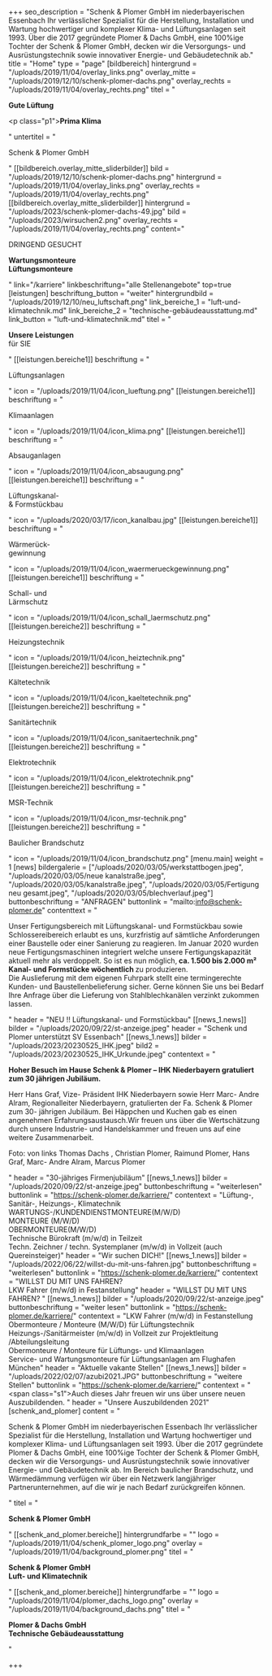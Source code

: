 +++
seo_description = "Schenk & Plomer GmbH im niederbayerischen Essenbach Ihr verlässlicher Spezialist für die Herstellung, Installation und Wartung hochwertiger und komplexer Klima- und Lüftungsanlagen seit 1993. Über die 2017 gegründete Plomer & Dachs GmbH, eine 100%ige Tochter der Schenk & Plomer GmbH, decken wir die Versorgungs- und Ausrüstungstechnik sowie innovativer Energie- und Gebäudetechnik ab."
title = "Home"
type = "page"
[bildbereich]
hintergrund = "/uploads/2019/11/04/overlay_links.png"
overlay_mitte = "/uploads/2019/12/10/schenk-plomer-dachs.png"
overlay_rechts = "/uploads/2019/11/04/overlay_rechts.png"
titel = "<p><strong>Gute Lüftung</strong></p><p class=\"p1\"><strong>Prima Klima</strong></p>"
untertitel = "<p>Schenk &amp; Plomer GmbH </p>"
[[bildbereich.overlay_mitte_sliderbilder]]
bild = "/uploads/2019/12/10/schenk-plomer-dachs.png"
hintergrund = "/uploads/2019/11/04/overlay_links.png"
overlay_rechts = "/uploads/2019/11/04/overlay_rechts.png"
[[bildbereich.overlay_mitte_sliderbilder]]
hintergrund = "/uploads/2023/schenk-plomer-dachs-49.jpg"
bild = "/uploads/2023/wirsuchen2.png"
overlay_rechts = "/uploads/2019/11/04/overlay_rechts.png"
content="<p>DRINGEND GESUCHT</p><p><strong>Wartungsmonteure<br/>Lüftungsmonteure</strong></p>"
link="/karriere"
linkbeschriftung="alle Stellenangebote"
top=true
[leistungen]
beschriftung_button = "weiter"
hintergrundbild = "/uploads/2019/12/10/neu_luftschaft.png"
link_bereiche_1 = "luft-und-klimatechnik.md"
link_bereiche_2 = "technische-gebäudeausstattung.md"
link_button = "luft-und-klimatechnik.md"
titel = "<p><strong>Unsere Leistungen <br></strong>für SIE</p>"
[[leistungen.bereiche1]]
beschriftung = "<p>Lüftungsanlagen</p>"
icon = "/uploads/2019/11/04/icon_lueftung.png"
[[leistungen.bereiche1]]
beschriftung = "<p>Klimaanlagen</p>"
icon = "/uploads/2019/11/04/icon_klima.png"
[[leistungen.bereiche1]]
beschriftung = "<p>Absauganlagen</p>"
icon = "/uploads/2019/11/04/icon_absaugung.png"
[[leistungen.bereiche1]]
beschriftung = "<p>Lüftungskanal- <br>&amp; Formstückbau</p>"
icon = "/uploads/2020/03/17/icon_kanalbau.jpg"
[[leistungen.bereiche1]]
beschriftung = "<p>Wärmerück-<br>gewinnung</p>"
icon = "/uploads/2019/11/04/icon_waermerueckgewinnung.png"
[[leistungen.bereiche1]]
beschriftung = "<p>Schall- und<br>Lärmschutz</p>"
icon = "/uploads/2019/11/04/icon_schall_laermschutz.png"
[[leistungen.bereiche2]]
beschriftung = "<p>Heizungstechnik</p>"
icon = "/uploads/2019/11/04/icon_heiztechnik.png"
[[leistungen.bereiche2]]
beschriftung = "<p>Kältetechnik</p>"
icon = "/uploads/2019/11/04/icon_kaeltetechnik.png"
[[leistungen.bereiche2]]
beschriftung = "<p>Sanitärtechnik</p>"
icon = "/uploads/2019/11/04/icon_sanitaertechnik.png"
[[leistungen.bereiche2]]
beschriftung = "<p>Elektrotechnik</p>"
icon = "/uploads/2019/11/04/icon_elektrotechnik.png"
[[leistungen.bereiche2]]
beschriftung = "<p>MSR-Technik</p>"
icon = "/uploads/2019/11/04/icon_msr-technik.png"
[[leistungen.bereiche2]]
beschriftung = "<p>Baulicher Brandschutz</p>"
icon = "/uploads/2019/11/04/icon_brandschutz.png"
[menu.main]
weight = 1
[news]
bildergalerie = ["/uploads/2020/03/05/werkstattbogen.jpeg", "/uploads/2020/03/05/neue kanalstraße.jpeg", "/uploads/2020/03/05/kanalstraße.jpeg", "/uploads/2020/03/05/Fertigung neu gesamt.jpeg", "/uploads/2020/03/05/blechverlauf.jpeg"]
buttonbeschriftung = "ANFRAGEN"
buttonlink = "mailto:info@schenk-plomer.de"
contenttext = "<p>Unser Fertigungsbereich mit Lüftungskanal- und Formstückbau sowie Schlossereibereich erlaubt es uns, kurzfristig auf sämtliche Anforderungen einer Baustelle oder einer Sanierung zu reagieren. Im Januar 2020 wurden neue Fertigungsmaschinen integriert welche unsere Fertigungskapazität aktuell mehr als verdoppelt. So ist es nun möglich,<strong> ca. 1.500 bis 2.000 m² Kanal- und Formstücke wöchentlich </strong>zu produzieren. <br>Die Auslieferung mit dem eigenen Fuhrpark stellt eine termingerechte Kunden- und Baustellenbelieferung sicher. Gerne können Sie uns bei Bedarf Ihre Anfrage über die Lieferung von Stahlblechkanälen verzinkt zukommen lassen.</p>"
header = "NEU !!  Lüftungskanal- und Formstückbau"
[[news_1.news]]
bilder = "/uploads/2020/09/22/st-anzeige.jpeg"
header = "Schenk und Plomer unterstützt SV Essenbach"
[[news_1.news]]
bilder = "/uploads/2023/20230525_IHK.jpeg"
bild2 = "/uploads/2023/20230525_IHK_Urkunde.jpeg"
contentext = "<p><strong>Hoher Besuch im Hause Schenk & Plomer – IHK Niederbayern gratuliert zum 30 jährigen Jubiläum.</strong></p><p>Herr Hans Graf, Vize- Präsident IHK Niederbayern sowie Herr Marc- Andre Alram, Regionalleiter Niederbayern, gratulierten der Fa. Schenk & Plomer zum 30- jährigen Jubiläum. Bei Häppchen und Kuchen gab es einen angenehmen Erfahrungsaustausch.Wir freuen uns über die Wertschätzung durch unsere Industrie- und Handelskammer und freuen uns auf eine weitere Zusammenarbeit.</p><p>Foto: von links Thomas Dachs , Christian Plomer, Raimund Plomer, Hans Graf, Marc- Andre Alram, Marcus Plomer</p>"
header = "30-jähriges Firmenjubiläum"
[[news_1.news]]
bilder = "/uploads/2020/09/22/st-anzeige.jpeg"
buttonbeschriftung = "weiterlesen"
buttonlink = "https://schenk-plomer.de/karriere/"
contentext = "Lüftung-, Sanitär-, Heizungs-, Klimatechnik<br>WARTUNGS-/KUNDENDIENSTMONTEURE(M/W/D)<br>MONTEURE (M/W/D)<br>OBERMONTEURE(M/W/D)<br>Technische Bürokraft (m/w/d) in Teilzeit <br>Techn. Zeichner / techn. Systemplaner (m/w/d) in Vollzeit (auch Quereinsteiger)"
header = "Wir suchen DICH!"
[[news_1.news]]
bilder = "/uploads/2022/06/22/willst-du-mit-uns-fahren.jpg"
buttonbeschriftung = "weiterlesen"
buttonlink = "https://schenk-plomer.de/karriere/"
contentext = "WILLST DU MIT UNS FAHREN?<br>LKW Fahrer (m/w/d) in Festanstellung"
header = "WILLST DU MIT UNS FAHREN? "
[[news_1.news]]
bilder = "/uploads/2020/09/22/st-anzeige.jpeg"
buttonbeschriftung = "weiter lesen"
buttonlink = "https://schenk-plomer.de/karriere/"
contentext = "LKW Fahrer (m/w/d) in Festanstellung<br>Obermonteure / Monteure (M/W/D) für Lüftungstechnik<br>Heizungs-/Sanitärmeister (m/w/d) in Vollzeit zur Projektleitung /Abteilungsleitung<br>Obermonteure / Monteure für Lüftungs- und Klimaanlagen<br>Service- und Wartungsmonteure für Lüftungsanlagen am Flughafen München"
header = "Aktuelle vakante Stellen"
[[news_1.news]]
bilder = "/uploads/2022/02/07/azubi2021.JPG"
buttonbeschriftung = "weitere Stellen"
buttonlink = "https://schenk-plomer.de/karriere/"
contentext = "<span class=\"s1\">Auch dieses Jahr freuen wir uns über unsere neuen Auszubildenden. </span>"
header = "Unsere Auszubildenden 2021"
[schenk_and_plomer]
content = "<p>Schenk &amp; Plomer GmbH im niederbayerischen Essenbach Ihr verlässlicher Spezialist für die Herstellung, Installation und Wartung hochwertiger und komplexer Klima- und Lüftungsanlagen seit 1993. Über die 2017 gegründete Plomer &amp; Dachs GmbH, eine 100%ige Tochter der Schenk &amp; Plomer GmbH, decken wir die Versorgungs- und Ausrüstungstechnik sowie innovativer Energie- und Gebäudetechnik ab. Im Bereich baulicher Brandschutz, und Wärmedämmung verfügen wir über ein Netzwerk langjähriger Partnerunternehmen, auf die wir je nach Bedarf zurückgreifen können.</p>"
titel = "<p><strong>Schenk &amp; Plomer GmbH</strong></p>"
[[schenk_and_plomer.bereiche]]
hintergrundfarbe = ""
logo = "/uploads/2019/11/04/schenk_plomer_logo.png"
overlay = "/uploads/2019/11/04/background_plomer.png"
titel = "<p><strong>Schenk &amp; Plomer GmbH<br>Luft- und Klimatechnik</strong></p>"
[[schenk_and_plomer.bereiche]]
hintergrundfarbe = ""
logo = "/uploads/2019/11/04/plomer_dachs_logo.png"
overlay = "/uploads/2019/11/04/background_dachs.png"
titel = "<p><strong>Plomer &amp; Dachs GmbH<br>Technische Gebäudeausstattung</strong></p>"

+++
